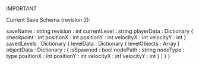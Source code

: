 IMPORTANT

Current Save Schema (revision 2):

saveName     : string
revision     : int
currentLevel : string
playerData : Dictionary {
    checkpoint : int
    positionX  : int
    positionY  : int
    velocityX  : int
    velocityY  : int
}
savedLevels : Dictionary {
    levelData : Dictionary {
            levelObjects : Array [
                objectData : Dictionary : {
                    isSpawned : bool
                    nodePath  : string
                    nodeType  : type
                    positionX : int
                    positionY : int
                    velocityX : int
                    velocityY : int
                }
            ]
        }
}